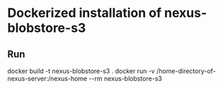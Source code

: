 # Dockerized installation of nexus-blobstore-s3

## Run

docker build -t nexus-blobstore-s3 .
docker run -v /home-directory-of-nexus-server:/nexus-home --rm nexus-blobstore-s3

